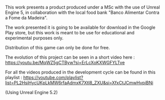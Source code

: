 This work presents a product produced under a MSc with the use of Unreal Engine 5, in collaboration with the local food bank "Banco Alimentar Contra a Fome da Madeira".

The work presented it is going to be available for download in the Google Play store, but this work is meant to be use for educational and experimental purposes only.

Distribution of this game can only be done for free.

The evolution of this project can be seen in a short video here : https://youtu.be/MqWZ5gCTByw?si=ErLcXoKXWGFYLTve

For all the videos produced in the development cycle can be found in this playlist : https://youtube.com/playlist?list=PL2HsiHycUKpLkMW6rfaAdmxK7XtI8_ZXU&si=XfxCtJCmwHvpiBNi

(Using Unreal Engine 5.2)
